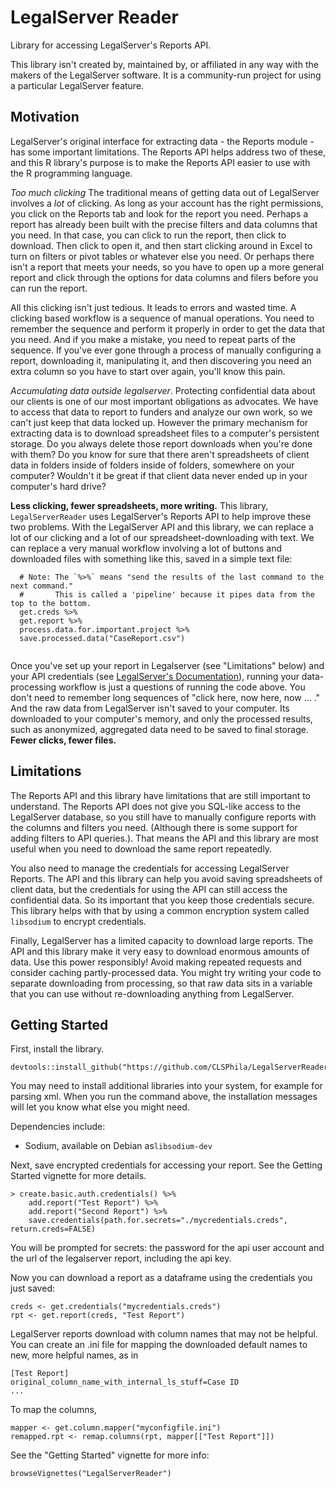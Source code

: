 # LegalServer Reader

Library for accessing LegalServer's Reports API.

This library isn't created by, maintained by, or affiliated in any way with the makers of the LegalServer software. It is a community-run project for using a particular LegalServer feature. 

## Motivation

LegalServer's original interface for extracting data - the Reports module - has some important limitations. The Reports API helps address two of these, and this R library's purpose is to make the Reports API easier to use with the R programming language.  

_Too much clicking_ The traditional means of getting data out of LegalServer involves a _lot_ of clicking. As long as your account has the right permissions, you click on the Reports tab and look for the report you need. Perhaps a report has already been built with the precise filters and data columns that you need. In that case, you can click to run the report, then click to download. Then click to open it, and then start clicking around in Excel to turn on filters or pivot tables or whatever else you need. Or perhaps there isn't a report that meets your needs, so you have to open up a more general report and click through the options for data columns and filers before you can run the report. 

All this clicking isn't just tedious. It leads to errors and wasted time. A clicking based workflow is a sequence of manual operations. You need to remember the sequence and perform it properly in order to get the data that you need. And if you make a mistake, you need to repeat parts of the sequence. If you've ever gone through a process of manually configuring a report, downloading it, manipulating it, and then discovering you need an extra column so you have to start over again, you'll know this pain.

_Accumulating data outside legalserver_. Protecting confidential data about our clients is one of our most important obligations as advocates. We have to access that data to report to funders and analyze our own work, so we can't just keep that data locked up. However the primary mechanism for extracting data is to download spreadsheet files to a computer's persistent storage. Do you always delete those report downloads when you're done with them? Do you know for sure that there aren't spreadsheets of client data in folders inside of folders inside of folders, somewhere on your computer? Wouldn't it be great if that client data never ended up in your computer's hard drive?

**Less clicking, fewer spreadsheets, more writing.** This library, `LegalServerReader` uses LegalServer's Reports API to help improve these two problems. With the LegalServer API and this library, we can replace a lot of our clicking and a lot of our spreadsheet-downloading with text. We can replace a very manual workflow involving a lot of buttons and downloaded files with something like this, saved in a simple text file:

```
  # Note: The `%>%` means "send the results of the last command to the next command."
  #       This is called a 'pipeline' because it pipes data from the top to the bottom.
  get.creds %>%
  get.report %>%
  process.data.for.important.project %>%
  save.processed.data("CaseReport.csv")
  
```

Once you've set up your report in Legalserver (see "Limitations" below) and your API credentials (see [LegalServer's Documentation](https://legalserver.stoplight.io/docs/ls-stoplight-legacy-public/docs/2-Authentication.md)), running your data-processing workflow is just a questions of running the code above. You don't need to remember long sequences of "click here, now here, now ... ." And the raw data from LegalServer isn't saved to your computer. Its downloaded to your computer's memory, and only the processed results, such as anonymized, aggregated data need to be saved to final storage.  **Fewer clicks, fewer files.**


## Limitations

The Reports API and this library have limitations that are still important to understand. The Reports API does not give you SQL-like access to the LegalServer database, so you still have to manually configure reports with the columns and filters you need. (Although there is some support for adding filters to API queries.). That means the API and this library are most useful when you need to download the same report repeatedly.

You also need to manage the credentials for accessing LegalServer Reports. The API and this library can help you avoid saving spreadsheets of client data, but the credentials for using the API can still access the confidential data. So its important that you keep those credentials secure. This library helps with that by using a common encryption system called `libsodium` to encrypt credentials. 

Finally, LegalServer has a limited capacity to download large reports. The API and this library make it very easy to download enormous amounts of data. Use this power responsibly! Avoid making repeated requests and consider caching partly-processed data. You might try writing your code to separate downloading from processing, so that raw data sits in a variable that you can use without re-downloading anything from LegalServer. 

## Getting Started

First, install the library.


```
devtools::install_github("https://github.com/CLSPhila/LegalServerReader")
```

You may need to install additional libraries into your system, for example for parsing xml. When you run the command above, the installation messages will let you know what else you might need.


Dependencies include: 

* Sodium, available on Debian as`libsodium-dev`

Next, save encrypted credentials for accessing your report. See the Getting Started vignette for more details.

```
> create.basic.auth.credentials() %>%
    add.report("Test Report") %>%
    add.report("Second Report") %>%
    save.credentials(path.for.secrets="./mycredentials.creds", return.creds=FALSE)
```

You will be prompted for secrets: the password for the api user account and the url of the legalserver report, including the api key.

Now you can download a report as a dataframe using the credentials you just saved:

```
creds <- get.credentials("mycredentials.creds")
rpt <- get.report(creds, "Test Report")
```

LegalServer reports download with column names that may not be helpful. You can create an .ini file for mapping the downloaded default names to new, more helpful names, as in

```
[Test Report]
original_column_name_with_internal_ls_stuff=Case ID
...
```

To map the columns, 

```
mapper <- get.column.mapper("myconfigfile.ini")
remapped.rpt <- remap.columns(rpt, mapper[["Test Report"]])
```

See the "Getting Started" vignette for more info:

```
browseVignettes("LegalServerReader")
```
